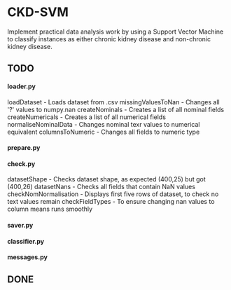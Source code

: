 # CKD-SVM

Implement practical data analysis work by using a Support Vector Machine to classify instances as either chronic kidney disease and non-chronic kidney disease.

## TODO
#### loader.py
loadDataset - Loads dataset from .csv
missingValuesToNan - Changes all '?' values to numpy.nan
createNominals - Creates a list of all nominal fields
createNumericals - Creates a list of all numerical fields
normaliseNominalData - Changes nominal texr values to numerical equivalent
columnsToNumeric - Changes all fields to numeric type
#### prepare.py
#### check.py
datasetShape - Checks dataset shape, as expected (400,25) but got (400,26)
datasetNans - Checks all fields that contain NaN values
checkNomNormalisation - Displays first five rows of dataset, to check no text values remain
checkFieldTypes - To ensure changing nan values to column means runs smoothly
#### saver.py
#### classifier.py
#### messages.py

## DONE
